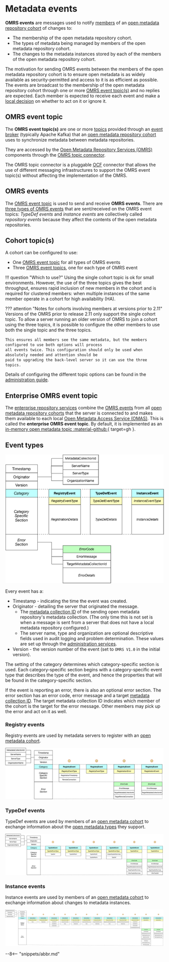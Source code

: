 <!-- SPDX-License-Identifier: CC-BY-4.0 -->
<!-- Copyright Contributors to the Egeria project. -->

# Metadata events

**OMRS events** are messages used to notify [members](../cohort/#cohort-members) of
an [open metadata repository cohort](../cohort)
of changes to:

- The membership of the open metadata repository cohort.
- The types of metadata being managed by members of the open metadata repository cohort.
- The changes to the metadata instances stored by each of the members of the open metadata repository cohort.

The motivation for sending OMRS events between the members of the open metadata repository cohort
is to ensure open metadata is as widely available as security-permitted and access to it is as efficient as possible.
The events are broadcast to the membership of the open metadata repository cohort through
one or more [OMRS event topic(s)](#omrs-event-topic) and no replies are expected.
Each member is expected to receive each event and make
a [local decision](../open-metadata-exchange-rule.md) on whether
to act on it or ignore it.

## OMRS event topic

The **OMRS event topic(s)** are one or more [topics](/egeria-docs/basic-concepts/#topic)
provided through an [event broker](/egeria-docs/basic-concepts#event-broker) (typically Apache Kafka)
that an [open metadata repository cohort](../cohort) uses to synchronize metadata
between metadata repositories.

They are accessed by the [Open Metadata Repository Services (OMRS)](/egeria-docs/services/omrs)
components through the [OMRS topic connector](/egeria-docs/connectors/omrs-topic-connector).

The OMRS topic connector is a pluggable [OCF](/egeria-docs/frameworks/ocf) connector
that allows the use of different messaging infrastructures to
support the OMRS event topic(s) without affecting the implementation of the OMRS.

## OMRS events

The [OMRS event topic](#omrs-event-topic) is used to send and receive **OMRS events**.
There are [three types of OMRS events](#event-types) that are sent/received on the OMRS event topics:
_TypeDef events_ and _instance events_ are collectively called _repository events_
because they affect the contents of the open metadata repositories.

## Cohort topic(s)

A cohort can be configured to use:

- One [OMRS event topic](#omrs-event-topic) for all types of OMRS events
- Three [OMRS event topics](#omrs-event-topic), one for each type of OMRS event

!!! question "Which to use?"
    Using the single cohort topic is ok for small environments. However, the use of the three topics gives
    the best throughput, ensures rapid inclusion of new members in the cohort and is required for clustered members:
    when multiple instances of the same member operate in a cohort for high availability (HA).

??? attention "Notes for cohorts involving members at versions prior to 2.11"
    Versions of the OMRS prior to release 2.11 only support the single cohort topic.
    To allow a server running an older version of OMRS to join a cohort using the three topics, it is possible to
    configure the other members to use both the single topic and the three topics.

    This ensures all members see the same metadata, but the members configured to use both options will process
    all events twice. This configuration should only be used when absolutely needed and attention should be
    paid to upgrading the back-level server so it can use the three topics.

Details of configuring the different topic options can be found in the
[administration guide](/egeria-docs/guides/admin).

## Enterprise OMRS event topic

The [enterprise repository services](/egeria-docs/services/omrs/#enterprise-repository-services)
combine the [OMRS events](#omrs-events) from all [open metadata repository cohorts](../cohort)
that the server is connected to and makes them available to each local
[Open Metadata Access Service (OMAS)](/egeria-docs/services/omas).  This is called the
**enterprise OMRS event topic**. By default, it is implemented as an
[in-memory open metadata topic :material-github:](https://github.com/odpi/egeria/tree/master/open-metadata-implementation/adapters/open-connectors/event-bus-connectors/open-metadata-topic-connectors/inmemory-open-metadata-topic-connector){ target=gh }.

## Event types

![OMRS event format (version 1)](event-format.png)

Every event has a:

- Timestamp - indicating the time the event was created.
- Originator - detailing the server that originated the message.
    - The [metadata collection ID](../metadata-repositories/#metadata-collection-id) of the sending open metadata repository's metadata collection.
      (The only time this is not set is when a message is sent from a server that does not have a
      local metadata repository configured.)
    - The server name, type and organization are optional descriptive fields used in audit logging and problem determination.
      These values are set up through the [administration services](/egeria-docs/guides/admin).
- Version - the version number of the event (set to `OMRS V1.0` in the initial version).

The setting of the category determines which category-specific section is used.
Each category-specific section begins with a category-specific event
type that describes the type of the event, and hence the properties that
will be found in the category-specific section.

If the event is reporting an error, there is also an optional error section.
The error section has an error code, error message and a target [metadata
collection ID](../metadata-repositories/#metadata-collection-id).  The target metadata collection ID
indicates which member of the cohort is the target for the error message.
Other members may pick up the error and act on it as well.

### Registry events

Registry events are used by metadata servers to register with an
[open metadata cohort](../cohort).

![Registry events](registry-event-formats.png)

### TypeDef events

TypeDef events are used by members of an
[open metadata cohort](../cohort)
to exchange information about the
[open metadata types](/egeria-docs/types)
they support.

![TypeDef events](typedef-event-formats.png)

### Instance events

Instance events are used by members of an
[open metadata cohort](../cohort)
to exchange information about changes to metadata instances.

![Instance events](instance-event-formats.png)

--8<-- "snippets/abbr.md"
